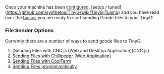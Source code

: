 Once your machine has been [configured](https://github.com/synthetos/TinyG/wiki/TinyG-Configuration), [setup / tuned] (https://github.com/synthetos/TinyG/wiki/TinyG-Tuning) and you have read over the [basics](https://github.com/synthetos/TinyG/wiki#tinyg-basic-pages) you are ready to start sending Gcode files to your TinyG!

### File Sender Options
Currently there are a number of ways to send gcode files to TinyG.<br>
1. [Sending Files with CNC.js  (Web and Desktop Application)(CNC.js)
2. [Sending Files with Chillipeppr (Web Application)](Chilipeppr)
3. [Sending Files with CoolTerm](TinyG-Sending-Files-with-CoolTerm)
4. [Sending Files programmatically](Tinyg-Communications-Programming)
